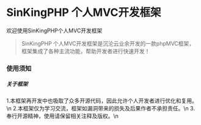 # SinKingPHP 个人MVC开发框架
欢迎使用SinKingPHP个人MVC开发框架
> SinKingPHP 个人MVC开发框架是沉沦云业余开发的一款phpMVC框架，框架集成了各种主流功能，帮助开发者进行快速开发！
### 使用须知

##### 关于框架
1.本框架再开发中也吸取了众多开源代码，因此允许个人开发者进行优化和复用。\n
2.本框架仅为学习交流，框架如漏洞带来的损失及后果作者不承担责任。\n
3.奉行开源精神，使用请保留相关注释及版权。\n
